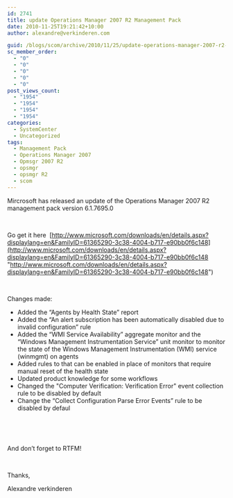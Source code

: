 ```yaml
---
id: 2741
title: update Operations Manager 2007 R2 Management Pack
date: 2010-11-25T19:21:42+10:00
author: alexandre@verkinderen.com

guid: /blogs/scom/archive/2010/11/25/update-operations-manager-2007-r2-management-pack.aspx
sc_member_order:
  - "0"
  - "0"
  - "0"
  - "0"
  - "0"
post_views_count:
  - "1954"
  - "1954"
  - "1954"
  - "1954"
categories:
  - SystemCenter
  - Uncategorized
tags:
  - Management Pack
  - Operations Manager 2007
  - Opmsgr 2007 R2
  - opsmgr
  - opsmgr R2
  - scom
---
```

Mircrosoft has released an update of the Operations Manager 2007 R2 management pack version 6.1.7695.0

&#160;

Go get it here&#160; [http://www.microsoft.com/downloads/en/details.aspx?displaylang=en&FamilyID=61365290-3c38-4004-b717-e90bb0f6c148](http://www.microsoft.com/downloads/en/details.aspx?displaylang=en&FamilyID=61365290-3c38-4004-b717-e90bb0f6c148 "http://www.microsoft.com/downloads/en/details.aspx?displaylang=en&FamilyID=61365290-3c38-4004-b717-e90bb0f6c148")

&#160;

Changes made:

  * Added the “Agents by Health State” report 
  * Added the “An alert subscription has been automatically disabled due to invalid configuration” rule 
  * Added the “WMI Service Availability” aggregate monitor and the “Windows Management Instrumentation Service” unit monitor to monitor the state of the Windows Management Instrumentation (WMI) service (winmgmt) on agents
  * Added rules to that can be enabled in place of monitors that require manual reset of the health state
  * Updated product knowledge for some workflows
  * Changed the "Computer Verification: Verification Error" event collection rule to be disabled by default
  * Change the “Collect Configuration Parse Error Events” rule to be disabled by defaul

&#160;

&#160;

And don’t forget to RTFM!

&#160;

Thanks,

Alexandre verkinderen
